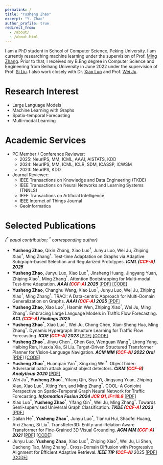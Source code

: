 ```yaml
---
permalink: /
title: "Yusheng Zhao"
excerpt: "Y. Zhao"
author_profile: true
redirect_from: 
  - /about/
  - /about.html
---
```


I am a PhD student in School of Computer Science, Peking University. I am currently researching machine learning under the supervision of Prof. [Ming Zhang](http://net.pku.edu.cn/dlib/mzhang/). Prior to that, I received my B.Eng degree in Computer Science and Engineering from Beihang University in June 2022 under the supervision of Prof. [Si Liu](https://scholar.google.com/citations?user=-QtVtNEAAAAJ). I also work closely with Dr. [Xiao Luo](https://luoxiao12.github.io/) and Prof. [Wei Ju](https://juweipku.github.io/). 


Research Interest
======
* Large Language Models
* Machine Learning with Graphs
* Spatio-temporal Forecasting
* Multi-modal Learning


<!-- <span style="color:red">News</span>
======
 -->

Academic Services
===
* PC Member / Conference Reviewer:
  - 2025: NeurIPS, MM, ICML, AAAI, AISTATS, KDD
  - 2024: NeurIPS, MM, ICML, ICLR, SDM, ICASSP, ICWSM
  - 2023: NeurIPS, KDD
* Journal Reviewer:
  - IEEE Transactions on Knowledge and Data Engineering (TKDE)
  - IEEE Transactions on Neural Networks and Learning Systems (TNNLS)
  - IEEE Transactions on Artificial Intelligence
  - IEEE Internet of Things Journal
  - GeoInformatica


Selected Publications
======
*(<sup>\*</sup> equal contribution; <sup>†</sup> corresponding author)*

* **Yusheng Zhao**, Qixin Zhang, Xiao Luo<sup>†</sup>, Junyu Luo, Wei Ju, Zhiping Xiao<sup>†</sup>, Ming Zhang<sup>†</sup>. Test-time Adaptation on Graphs via Adaptive Subgraph-based Selection and Regularized Prototypes. ***ICML (<span style="color:red">CCF-A</span>) 2025***
* **Yusheng Zhao**, Junyu Luo, Xiao Luo<sup>†</sup>, Jinsheng Huang, Jingyang Yuan, Zhiping Xiao<sup>†</sup>, Ming Zhang<sup>†</sup>. Attention Bootstrapping for Multi-modal Test-time Adaptation. ***AAAI (<span style="color:red">CCF-A</span>) 2025*** [[PDF]](https://arxiv.org/abs/2503.02221) [[CODE]](https://github.com/YushengZhao/ABPEM)
* **Yusheng Zhao**, Changhu Wang, Xiao Luo<sup>†</sup>, Junyu Luo, Wei Ju, Zhiping Xiao<sup>†</sup>, Ming Zhang<sup>†</sup>. TRACI: A Data-centric Approach for Multi-Domain Generalization on Graphs. ***AAAI (<span style="color:red">CCF-A</span>) 2025*** [[PDF]](https://ojs.aaai.org/index.php/AAAI/article/view/33463)
* **Yusheng Zhao**, Xiao Luo<sup>†</sup>, Haomin Wen, Zhiping Xiao<sup>†</sup>, Wei Ju, Ming Zhang<sup>†</sup>. Embracing Large Language Models in Traffic Flow Forecasting. ***ACL (<span style="color:red">CCF-A</span>) Findings 2025***
* **Yusheng Zhao**<sup>\*</sup>, Xiao Luo<sup>\*</sup>, Wei Ju, Chong Chen, Xian-Sheng Hua, Ming Zhang<sup>†</sup>. Dynamic Hypergraph Structure Learning for Traffic Flow Forecasting. ***ICDE (<span style="color:red">CCF-A</span>) 2023*** [[PDF]](https://arxiv.org/pdf/2309.12028.pdf) [[CODE]](https://github.com/YushengZhao/DyHSL)
* **Yusheng Zhao**<sup>\*</sup>, Jinyu Chen<sup>\*</sup>, Chen Gao, Wenguan Wang<sup>†</sup>, Lirong Yang, Haibing Ren, Huaxia Xia, Si Liu. Target-Driven Structured Transformer Planner for Vision-Language Navigation. ***ACM MM (<span style="color:red">CCF-A</span>) 2022 Oral*** [[PDF]](https://arxiv.org/pdf/2207.11201.pdf) [[CODE]](https://github.com/YushengZhao/TD-STP)
* **Yusheng Zhao**<sup>\*</sup>, Huanqian Yan<sup>\*</sup>, Xingxing Wei<sup>†</sup>. Object hider: Adversarial patch attack against object detectors. ***CIKM (<span style="color:red">CCF-B</span>) Analyticup 2020*** [[PDF]](https://arxiv.org/pdf/2010.14974.pdf)
* Wei Ju<sup>\*</sup>, **Yusheng Zhao**<sup>\*</sup>, Yifang Qin, Siyu Yi, Jingyang Yuan, Zhiping Xiao, Xiao Luo<sup>†</sup>, Xiting Yan, and Ming Zhang<sup>†</sup>. COOL: A Conjoint Perspective on Spatio-Temporal Graph Neural Network for Traffic Forecasting. ***Information Fusion 2024 <span style="color:red">JCR Q1, IF=18.6</span>*** [[PDF]](https://arxiv.org/pdf/2403.01091.pdf)
* Xiao Luo<sup>\*</sup>, **Yusheng Zhao**<sup>\*</sup>, Yifang Qin<sup>\*</sup>, Wei Ju, Ming Zhang<sup>†</sup>. Towards Semi-supervised Universal Graph Classification. ***TKDE (<span style="color:red">CCF-A</span>) 2023*** [[PDF]](https://arxiv.org/pdf/2305.19598.pdf)
* Dailan He<sup>\*</sup>, **Yusheng Zhao**<sup>\*</sup>, Junyu Luo<sup>\*</sup>, Tianrui Hui, Shaofei Huang, Aixi Zhang, Si Liu<sup>†</sup>. TransRefer3D: Entity-and-Relation Aware Transformer for Fine-Grained 3D Visual Grounding. ***ACM MM (<span style="color:red">CCF-A</span>) 2021*** [[PDF]](https://arxiv.org/pdf/2108.02388.pdf) [[CODE]](https://github.com/YushengZhao/TransRefer3D)
* Junyu Luo, **Yusheng Zhao**, Xiao Luo<sup>†</sup>, Zhiping Xiao<sup>†</sup>, Wei Ju, Li Shen, Dacheng Tao, Ming Zhang<sup>†</sup>. Cross-Domain Diffusion with Progressive Alignment for Efficient Adaptive Retrieval. ***IEEE TIP (<span style="color:red">CCF-A</span>)*** 2025 [[PDF]](https://ieeexplore.ieee.org/abstract/document/10919153) [[CODE]](https://github.com/YushengZhao/COUPLE)

